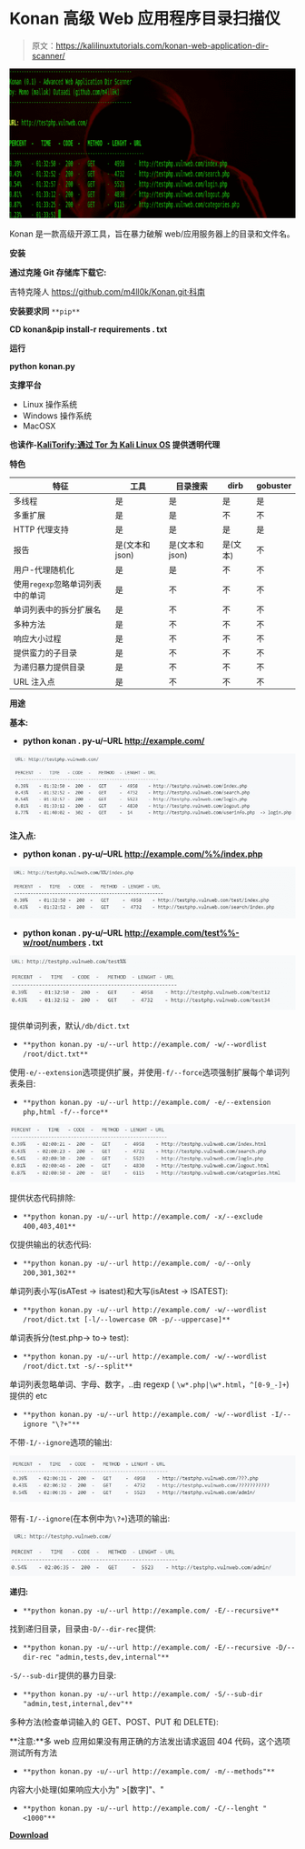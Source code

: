 # Konan 高级 Web 应用程序目录扫描仪

> 原文：<https://kalilinuxtutorials.com/konan-web-application-dir-scanner/>

[![Konan – Advanced Web Application Dir Scanner](img/6d6c5fcb6e19fd31d22c0c3aff218f8a.png "Konan – Advanced Web Application Dir Scanner")](https://1.bp.blogspot.com/-coCnf5dr65c/XQmJiBpytJI/AAAAAAAAA6E/htUua0yE9AcIwA1BD6-a9C_N78b-al8nwCLcBGAs/s1600/Konan%25281%2529.png)

Konan 是一款高级开源工具，旨在暴力破解 web/应用服务器上的目录和文件名。

**安装**

**通过克隆 Git 存储库下载它:**

吉特克隆人 https://github.com/m4ll0k/Konan.git·科南

**安装要求同** `**pip**`

**CD konan&pip install-r requirements . txt**

**运行**

**python konan.py**

**支撑平台**

*   Linux 操作系统
*   Windows 操作系统
*   MacOSX

**也读作-[KaliTorify:通过 Tor 为 Kali Linux OS](https://kalilinuxtutorials.com/kalitorify-transparent-proxy/) 提供透明代理**

**特色**

| 特征 | 工具 | 目录搜索 | dirb | gobuster |
| --- | --- | --- | --- | --- |
| 多线程 | 是 | 是 | 是 | 是 |
| 多重扩展 | 是 | 是 | 不 | 不 |
| HTTP 代理支持 | 是 | 是 | 是 | 是 |
| 报告 | 是(文本和 json) | 是(文本和 json) | 是(文本) | 不 |
| 用户-代理随机化 | 是 | 是 | 不 | 不 |
| 使用`regexp`忽略单词列表中的单词 | 是 | 不 | 不 | 不 |
| 单词列表中的拆分扩展名 | 是 | 不 | 不 | 不 |
| 多种方法 | 是 | 不 | 不 | 不 |
| 响应大小过程 | 是 | 不 | 不 | 不 |
| 提供蛮力的子目录 | 是 | 不 | 不 | 不 |
| 为递归暴力提供目录 | 是 | 不 | 不 | 不 |
| URL 注入点 | 是 | 不 | 不 | 不 |

**用途**

**基本:**

*   **python konan . py-u/–URL http://example.com/**

![](img/18ccbc593a3f218239fe749730d44463.png)

**注入点:**

*   **python konan . py-u/–URL http://example.com/%%/index.php**

![](img/e236f860bf7322c833e02730056643e0.png)

*   **python konan . py-u/–URL http://example.com/test%%-w/root/numbers . txt**

![](img/18b12373223ee0969df0262c1e5cc605.png)

提供单词列表，默认`/db/dict.txt`

*   `**python konan.py -u/--url http://example.com/ -w/--wordlist /root/dict.txt**`

使用`-e/--extension`选项提供扩展，并使用`-f/--force`选项强制扩展每个单词列表条目:

*   `**python konan.py -u/--url http://example.com/ -e/--extension php,html -f/--force**`

![](img/add709cef825c020b6abbd0fcdc1022c.png)

提供状态代码排除:

*   `**python konan.py -u/--url http://example.com/ -x/--exclude 400,403,401**`

仅提供输出的状态代码:

*   `**python konan.py -u/--url http://example.com/ -o/--only 200,301,302**`

单词列表小写(isATest -> isatest)和大写(isAtest -> ISATEST):

*   `**python konan.py -u/--url http://example.com/ -w/--wordlist /root/dict.txt [-l/--lowercase OR -p/--uppercase]**`

单词表拆分(test.php-> to-> test):

*   `**python konan.py -u/--url http://example.com/ -w/--wordlist /root/dict.txt -s/--split**`

单词列表忽略单词、字母、数字，..由 regexp ( `\w*.php|\w*.html`，`^[0-9_-]+`)提供的 etc

*   `**python konan.py -u/--url http://example.com/ -w/--wordlist -I/--ignore "\?+"**`

不带`-I/--ignore`选项的输出:

![](img/5fd97b84892d0229950e46ace0927c23.png)

带有`-I/--ignore`(在本例中为`\?+`)选项的输出:

![](img/1428f537c50485af7a16c7bc9a1e73a3.png)

**递归:**

*   `**python konan.py -u/--url http://example.com/ -E/--recursive**`

找到递归目录，目录由`-D/--dir-rec`提供:

*   `**python konan.py -u/--url http://example.com/ -E/--recursive -D/--dir-rec "admin,tests,dev,internal"**`

`-S/--sub-dir`提供的暴力目录:

*   `**python konan.py -u/--url http://example.com/ -S/--sub-dir "admin,test,internal,dev"**`

多种方法(检查单词输入的 GET、POST、PUT 和 DELETE):

**注意:**多 web 应用如果没有用正确的方法发出请求返回 404 代码，这个选项测试所有方法

*   `**python konan.py -u/--url http://example.com/ -m/--methods"**`

内容大小处理(如果响应大小为" >[数字]"、"

*   `**python konan.py -u/--url http://example.com/ -C/--lenght "<1000"**`

[**Download**](https://github.com/m4ll0k/Konan)